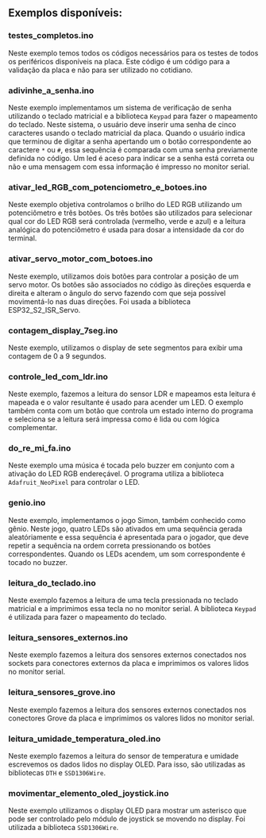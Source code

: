 ## Exemplos disponíveis:

### testes_completos.ino

Neste exemplo temos todos os códigos necessários para os testes de todos os periféricos disponíveis na placa. Este código é um código para a validação da placa e não para ser utilizado no cotidiano.

### adivinhe_a_senha.ino

Neste exemplo implementamos um sistema de verificação de senha utilizando o teclado matricial e a biblioteca `Keypad` para fazer o mapeamento
do teclado. Neste sistema, o usuário deve inserir uma senha de cinco caracteres usando o teclado matricial da placa. Quando o usuário indica que terminou de digitar a senha apertando um o botão correspondente ao caractere `*` ou `#`, essa sequência é comparada com uma senha previamente definida no código. Um led é aceso para indicar se a senha está correta ou não e uma mensagem com essa informação é impresso no monitor serial.

### ativar_led_RGB_com_potenciometro_e_botoes.ino

Neste exemplo objetiva controlamos o brilho do LED RGB utilizando um potenciômetro e três botões. Os três botões são utilizados para selecionar qual cor do LED RGB será controlada (vermelho, verde e azul) e a leitura analógica do potenciômetro é usada para dosar a intensidade da cor do terminal.

### ativar_servo_motor_com_botoes.ino

Neste exemplo, utilizamos dois botões para controlar a posição de um servo motor. Os botões são associados no código às direções esquerda e direita e alteram o ângulo do servo fazendo com que seja possível movimentá-lo nas duas direções. Foi usada a biblioteca ESP32_S2_ISR_Servo.

### contagem_display_7seg.ino

Neste exemplo, utilizamos o display de sete segmentos para exibir uma contagem de 0 a 9 segundos.

### controle_led_com_ldr.ino

Neste exemplo, fazemos a leitura do sensor LDR e mapeamos esta leitura é mapeada e o valor resultante é usado para acender um LED. O exemplo também conta com um botão que controla um estado interno do programa e seleciona se a leitura será impressa como é lida ou com lógica complementar.

### do_re_mi_fa.ino

Neste exemplo uma música é tocada pelo buzzer em conjunto com a ativação
do LED RGB endereçável. O programa utiliza a biblioteca `Adafruit_NeoPixel` para controlar o LED.

### genio.ino

Neste exemplo, implementamos o jogo Simon, também conhecido como gênio. Neste jogo, quatro LEDs são ativados em uma sequência gerada aleatóriamente e essa sequência é apresentada para o jogador, que deve repetir a sequência na ordem correta pressionando os botões correspondentes. Quando os LEDs acendem, um som correspondente é tocado no buzzer.

### leitura_do_teclado.ino

Neste exemplo fazemos a leitura de uma tecla pressionada no teclado matricial e
a imprimimos essa tecla no no monitor serial. A biblioteca `Keypad` é utilizada para fazer o mapeamento do teclado.

### leitura_sensores_externos.ino

Neste exemplo fazemos a leitura dos sensores externos conectados nos sockets
para conectores externos da placa e imprimimos os valores lidos no monitor serial.

### leitura_sensores_grove.ino

Neste exemplo fazemos a leitura dos sensores externos conectados nos conectores Grove da placa e imprimimos os valores lidos no monitor serial.

### leitura_umidade_temperatura_oled.ino

Neste exemplo fazemos a leitura do sensor de temperatura e umidade escrevemos os dados lidos no display OLED. Para isso, são utilizadas as bibliotecas `DTH` e `SSD1306Wire`.

### movimentar_elemento_oled_joystick.ino

Neste exemplo utilizamos o display OLED para mostrar um asterisco que pode ser controlado pelo módulo de joystick se movendo no display. Foi utilizada a biblioteca `SSD1306Wire`.
